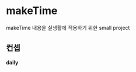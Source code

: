 # makeTime

makeTime 내용을 실생활에 적용하기 위한 small project

## 컨셉

**daily**


<!--stackedit_data:
eyJoaXN0b3J5IjpbMzExODQzNzI1XX0=
-->